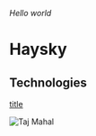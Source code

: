 *Hello world*

# Haysky

## Technologies

[title](https://www.example.com)

![Taj Mahal](https://th-thumbnailer.cdn-si-edu.com/NaExfGA1op64-UvPUjYE5ZqCefk=/fit-in/1600x0/filters:focal(1471x1061:1472x1062)/https://tf-cmsv2-smithsonianmag-media.s3.amazonaws.com/filer/b6/30/b630b48b-7344-4661-9264-186b70531bdc/istock-478831658.jpg)